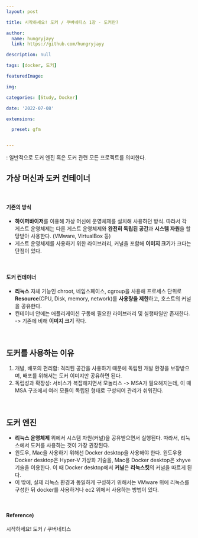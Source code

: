 ```yaml
---
layout: post

title: 시작하세요! 도커 / 쿠버네티스 1장 - 도커란?

author: 
  name: hungryjayy
  link: https://github.com/hungryjayy

description: null

tags: [docker, 도커]

featuredImage: 

img: 

categories: [Study, Docker]

date: '2022-07-08'

extensions:

  preset: gfm


---
```


: 일반적으로 도커 엔진 혹은 도커 관련 모든 프로젝트를 의미한다.
<br>

## 가상 머신과 도커 컨테이너

<Br>

#### 기존의 방식

* **하이퍼바이저**를 이용해 가상 머신에 운영체제를 설치해 사용하던 방식. 따라서 각 게스트 운영체제는 다른 게스트 운영체제와 **완전히 독립된 공간**과 **시스템 자원**을 할당받아 사용한다. (VMware, VirtualBox 등)
* 게스트 운영체제를 사용하기 위한 라이브러리, 커널을 포함해 **이미지 크기**가 크다는 단점이 있다.

<br>

#### 도커 컨테이너

* **리눅스** 자체 기능인 chroot, 네임스페이스, cgroup을 사용해 프로세스 단위로 **Resource**(CPU, Disk, memory, network)를 **사용량을 제한**하고, 호스트의 커널을 공유한다.
* 컨테이너 안에는 애플리케이션 구동에 필요한 라이브러리 및 실행파일만 존재한다. -> 기존에 비해 **이미지 크기** 작다.

<br>

## 도커를 사용하는 이유

1. 개발, 배포의 편리함: 격리된 공간을 사용하기 때문에 독립된 개발 환경을 보장받으며, 배포를 위해서는 도커 이미지만 공유하면 된다.
2. 독립성과 확장성: 서비스가 복잡해지면서 모놀리스 -> MSA가 필요해지는데, 이 때 MSA 구조에서 여러 모듈이 독립된 형태로 구성되어 관리가 쉬워진다.

<br>

## 도커 엔진

* **리눅스 운영체제** 위에서 시스템 자원(커널)을 공유받으면서 실행된다. 따라서, 리눅스에서 도커를 사용하는 것이 가장 권장된다.
* 윈도우, Mac을 사용하기 위해선 Docker desktop을 사용해야 한다. 윈도우용 Docker desktop은 Hyper-V 가상화 기술을, Mac용 Docker desktop은 xhyve 기술을 이용한다. 이 때 Docker desktop에서 **커널**은 **리눅스킷**의 커널을 따르게 된다.
* 이 밖에, 실제 리눅스 환경과 동일하게 구성하기 위해서는 VMware 위에 리눅스를 구성한 뒤 docker를 사용하거나 ec2 위에서 사용하는 방법이 있다.

<br>

#### Reference)

시작하세요! 도커 / 쿠버네티스